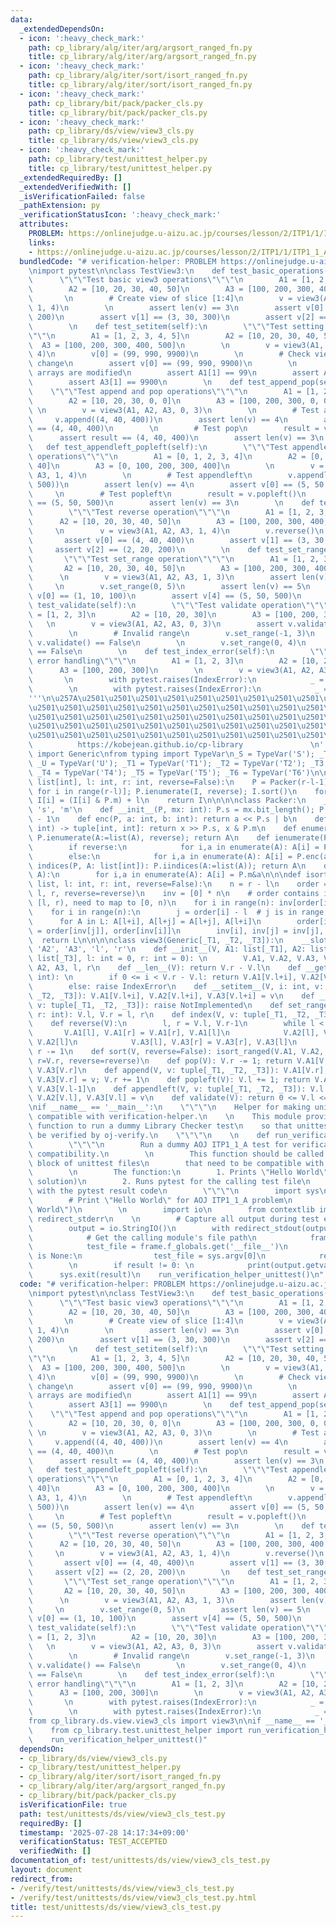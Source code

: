 ```yaml
---
data:
  _extendedDependsOn:
  - icon: ':heavy_check_mark:'
    path: cp_library/alg/iter/arg/argsort_ranged_fn.py
    title: cp_library/alg/iter/arg/argsort_ranged_fn.py
  - icon: ':heavy_check_mark:'
    path: cp_library/alg/iter/sort/isort_ranged_fn.py
    title: cp_library/alg/iter/sort/isort_ranged_fn.py
  - icon: ':heavy_check_mark:'
    path: cp_library/bit/pack/packer_cls.py
    title: cp_library/bit/pack/packer_cls.py
  - icon: ':heavy_check_mark:'
    path: cp_library/ds/view/view3_cls.py
    title: cp_library/ds/view/view3_cls.py
  - icon: ':heavy_check_mark:'
    path: cp_library/test/unittest_helper.py
    title: cp_library/test/unittest_helper.py
  _extendedRequiredBy: []
  _extendedVerifiedWith: []
  _isVerificationFailed: false
  _pathExtension: py
  _verificationStatusIcon: ':heavy_check_mark:'
  attributes:
    PROBLEM: https://onlinejudge.u-aizu.ac.jp/courses/lesson/2/ITP1/1/ITP1_1_A
    links:
    - https://onlinejudge.u-aizu.ac.jp/courses/lesson/2/ITP1/1/ITP1_1_A
  bundledCode: "# verification-helper: PROBLEM https://onlinejudge.u-aizu.ac.jp/courses/lesson/2/ITP1/1/ITP1_1_A\n\
    \nimport pytest\n\nclass TestView3:\n    def test_basic_operations(self):\n  \
    \      \"\"\"Test basic view3 operations\"\"\"\n        A1 = [1, 2, 3, 4, 5]\n\
    \        A2 = [10, 20, 30, 40, 50]\n        A3 = [100, 200, 300, 400, 500]\n \
    \       \n        # Create view of slice [1:4]\n        v = view3(A1, A2, A3,\
    \ 1, 4)\n        \n        assert len(v) == 3\n        assert v[0] == (2, 20,\
    \ 200)\n        assert v[1] == (3, 30, 300)\n        assert v[2] == (4, 40, 400)\n\
    \        \n    def test_setitem(self):\n        \"\"\"Test setting items in view\"\
    \"\"\n        A1 = [1, 2, 3, 4, 5]\n        A2 = [10, 20, 30, 40, 50]\n      \
    \  A3 = [100, 200, 300, 400, 500]\n        \n        v = view3(A1, A2, A3, 1,\
    \ 4)\n        v[0] = (99, 990, 9900)\n        \n        # Check view reflects\
    \ change\n        assert v[0] == (99, 990, 9900)\n        \n        # Check underlying\
    \ arrays are modified\n        assert A1[1] == 99\n        assert A2[1] == 990\n\
    \        assert A3[1] == 9900\n        \n    def test_append_pop(self):\n    \
    \    \"\"\"Test append and pop operations\"\"\"\n        A1 = [1, 2, 3, 0, 0]\n\
    \        A2 = [10, 20, 30, 0, 0]\n        A3 = [100, 200, 300, 0, 0]\n       \
    \ \n        v = view3(A1, A2, A3, 0, 3)\n        \n        # Test append\n   \
    \     v.append((4, 40, 400))\n        assert len(v) == 4\n        assert v[3]\
    \ == (4, 40, 400)\n        \n        # Test pop\n        result = v.pop()\n  \
    \      assert result == (4, 40, 400)\n        assert len(v) == 3\n        \n \
    \   def test_appendleft_popleft(self):\n        \"\"\"Test appendleft and popleft\
    \ operations\"\"\"\n        A1 = [0, 1, 2, 3, 4]\n        A2 = [0, 10, 20, 30,\
    \ 40]\n        A3 = [0, 100, 200, 300, 400]\n        \n        v = view3(A1, A2,\
    \ A3, 1, 4)\n        \n        # Test appendleft\n        v.appendleft((5, 50,\
    \ 500))\n        assert len(v) == 4\n        assert v[0] == (5, 50, 500)\n   \
    \     \n        # Test popleft\n        result = v.popleft()\n        assert result\
    \ == (5, 50, 500)\n        assert len(v) == 3\n        \n    def test_reverse(self):\n\
    \        \"\"\"Test reverse operation\"\"\"\n        A1 = [1, 2, 3, 4, 5]\n  \
    \      A2 = [10, 20, 30, 40, 50]\n        A3 = [100, 200, 300, 400, 500]\n   \
    \     \n        v = view3(A1, A2, A3, 1, 4)\n        v.reverse()\n        \n \
    \       assert v[0] == (4, 40, 400)\n        assert v[1] == (3, 30, 300)\n   \
    \     assert v[2] == (2, 20, 200)\n        \n    def test_set_range(self):\n \
    \       \"\"\"Test set_range operation\"\"\"\n        A1 = [1, 2, 3, 4, 5]\n \
    \       A2 = [10, 20, 30, 40, 50]\n        A3 = [100, 200, 300, 400, 500]\n  \
    \      \n        v = view3(A1, A2, A3, 1, 3)\n        assert len(v) == 2\n   \
    \     \n        v.set_range(0, 5)\n        assert len(v) == 5\n        assert\
    \ v[0] == (1, 10, 100)\n        assert v[4] == (5, 50, 500)\n        \n    def\
    \ test_validate(self):\n        \"\"\"Test validate operation\"\"\"\n        A1\
    \ = [1, 2, 3]\n        A2 = [10, 20, 30]\n        A3 = [100, 200, 300]\n     \
    \   \n        v = view3(A1, A2, A3, 0, 3)\n        assert v.validate() == True\n\
    \        \n        # Invalid range\n        v.set_range(-1, 3)\n        assert\
    \ v.validate() == False\n        \n        v.set_range(0, 4)\n        assert v.validate()\
    \ == False\n        \n    def test_index_error(self):\n        \"\"\"Test index\
    \ error handling\"\"\"\n        A1 = [1, 2, 3]\n        A2 = [10, 20, 30]\n  \
    \      A3 = [100, 200, 300]\n        \n        v = view3(A1, A2, A3, 0, 2)\n \
    \       \n        with pytest.raises(IndexError):\n            _ = v[2]\n    \
    \        \n        with pytest.raises(IndexError):\n            _ = v[-1]\n\n\
    '''\n\u257A\u2501\u2501\u2501\u2501\u2501\u2501\u2501\u2501\u2501\u2501\u2501\u2501\
    \u2501\u2501\u2501\u2501\u2501\u2501\u2501\u2501\u2501\u2501\u2501\u2501\u2501\
    \u2501\u2501\u2501\u2501\u2501\u2501\u2501\u2501\u2501\u2501\u2501\u2501\u2501\
    \u2501\u2501\u2501\u2501\u2501\u2501\u2501\u2501\u2501\u2501\u2501\u2501\u2501\
    \u2501\u2501\u2501\u2501\u2501\u2501\u2501\u2501\u2501\u2501\u2501\u2578\n   \
    \          https://kobejean.github.io/cp-library               \n'''\nfrom typing\
    \ import Generic\nfrom typing import TypeVar\n_S = TypeVar('S'); _T = TypeVar('T');\
    \ _U = TypeVar('U'); _T1 = TypeVar('T1'); _T2 = TypeVar('T2'); _T3 = TypeVar('T3');\
    \ _T4 = TypeVar('T4'); _T5 = TypeVar('T5'); _T6 = TypeVar('T6')\n\n\n\n\ndef argsort_ranged(A:\
    \ list[int], l: int, r: int, reverse=False):\n    P = Packer(r-l-1); I = [A[l+i]\
    \ for i in range(r-l)]; P.ienumerate(I, reverse); I.sort()\n    for i in range(r-l):\
    \ I[i] = (I[i] & P.m) + l\n    return I\n\n\n\nclass Packer:\n    __slots__ =\
    \ 's', 'm'\n    def __init__(P, mx: int): P.s = mx.bit_length(); P.m = (1 << P.s)\
    \ - 1\n    def enc(P, a: int, b: int): return a << P.s | b\n    def dec(P, x:\
    \ int) -> tuple[int, int]: return x >> P.s, x & P.m\n    def enumerate(P, A, reverse=False):\
    \ P.ienumerate(A:=list(A), reverse); return A\n    def ienumerate(P, A, reverse=False):\n\
    \        if reverse:\n            for i,a in enumerate(A): A[i] = P.enc(-a, i)\n\
    \        else:\n            for i,a in enumerate(A): A[i] = P.enc(a, i)\n    def\
    \ indices(P, A: list[int]): P.iindices(A:=list(A)); return A\n    def iindices(P,\
    \ A):\n        for i,a in enumerate(A): A[i] = P.m&a\n\n\ndef isort_ranged(*L:\
    \ list, l: int, r: int, reverse=False):\n    n = r - l\n    order = argsort_ranged(L[0],\
    \ l, r, reverse=reverse)\n    inv = [0] * n\n    # order contains indices in range\
    \ [l, r), need to map to [0, n)\n    for i in range(n): inv[order[i]-l] = i\n\
    \    for i in range(n):\n        j = order[i] - l  # j is in range [0, n)\n  \
    \      for A in L: A[l+i], A[l+j] = A[l+j], A[l+i]\n        order[inv[i]], order[inv[j]]\
    \ = order[inv[j]], order[inv[i]]\n        inv[i], inv[j] = inv[j], inv[i]\n  \
    \  return L\n\n\n\nclass view3(Generic[_T1, _T2, _T3]):\n    __slots__ = 'A1',\
    \ 'A2', 'A3', 'l', 'r'\n    def __init__(V, A1: list[_T1], A2: list[_T2], A3:\
    \ list[_T3], l: int = 0, r: int = 0): \n        V.A1, V.A2, V.A3, V.l, V.r = A1,\
    \ A2, A3, l, r\n    def __len__(V): return V.r - V.l\n    def __getitem__(V, i:\
    \ int): \n        if 0 <= i < V.r - V.l: return V.A1[V.l+i], V.A2[V.l+i], V.A3[V.l+i]\n\
    \        else: raise IndexError\n    def __setitem__(V, i: int, v: tuple[_T1,\
    \ _T2, _T3]): V.A1[V.l+i], V.A2[V.l+i], V.A3[V.l+i] = v\n    def __contains__(V,\
    \ v: tuple[_T1, _T2, _T3]): raise NotImplemented\n    def set_range(V, l: int,\
    \ r: int): V.l, V.r = l, r\n    def index(V, v: tuple[_T1, _T2, _T3]): raise NotImplemented\n\
    \    def reverse(V):\n        l, r = V.l, V.r-1\n        while l < r: \n     \
    \       V.A1[l], V.A1[r] = V.A1[r], V.A1[l]\n            V.A2[l], V.A2[r] = V.A2[r],\
    \ V.A2[l]\n            V.A3[l], V.A3[r] = V.A3[r], V.A3[l]\n            l += 1;\
    \ r -= 1\n    def sort(V, reverse=False): isort_ranged(V.A1, V.A2, V.A3, l=V.l,\
    \ r=V.r, reverse=reverse)\n    def pop(V): V.r -= 1; return V.A1[V.r], V.A2[V.r],\
    \ V.A3[V.r]\n    def append(V, v: tuple[_T1, _T2, _T3]): V.A1[V.r], V.A2[V.r],\
    \ V.A3[V.r] = v; V.r += 1\n    def popleft(V): V.l += 1; return V.A1[V.l-1], V.A2[V.l-1],\
    \ V.A3[V.l-1]\n    def appendleft(V, v: tuple[_T1, _T2, _T3]): V.l -= 1; V.A1[V.l],\
    \ V.A2[V.l], V.A3[V.l] = v\n    def validate(V): return 0 <= V.l <= V.r <= len(V.A1)\n\
    \nif __name__ == '__main__':\n    \"\"\"\n    Helper for making unittest files\
    \ compatible with verification-helper.\n    \n    This module provides a helper\
    \ function to run a dummy Library Checker test\n    so that unittest files can\
    \ be verified by oj-verify.\n    \"\"\"\n    \n    def run_verification_helper_unittest():\n\
    \        \"\"\"\n        Run a dummy AOJ ITP1_1_A test for verification-helper\
    \ compatibility.\n        \n        This function should be called in the __main__\
    \ block of unittest files\n        that need to be compatible with verification-helper.\n\
    \        \n        The function:\n        1. Prints \"Hello World\" (AOJ ITP1_1_A\
    \ solution)\n        2. Runs pytest for the calling test file\n        3. Exits\
    \ with the pytest result code\n        \"\"\"\n        import sys\n        \n\
    \        # Print \"Hello World\" for AOJ ITP1_1_A problem\n        print(\"Hello\
    \ World\")\n        \n        import io\n        from contextlib import redirect_stdout,\
    \ redirect_stderr\n    \n        # Capture all output during test execution\n\
    \        output = io.StringIO()\n        with redirect_stdout(output), redirect_stderr(output):\n\
    \            # Get the calling module's file path\n            frame = sys._getframe(1)\n\
    \            test_file = frame.f_globals.get('__file__')\n            if test_file\
    \ is None:\n                test_file = sys.argv[0]\n            result = pytest.main([test_file])\n\
    \        \n        if result != 0: \n            print(output.getvalue())\n  \
    \      sys.exit(result)\n    run_verification_helper_unittest()\n"
  code: "# verification-helper: PROBLEM https://onlinejudge.u-aizu.ac.jp/courses/lesson/2/ITP1/1/ITP1_1_A\n\
    \nimport pytest\n\nclass TestView3:\n    def test_basic_operations(self):\n  \
    \      \"\"\"Test basic view3 operations\"\"\"\n        A1 = [1, 2, 3, 4, 5]\n\
    \        A2 = [10, 20, 30, 40, 50]\n        A3 = [100, 200, 300, 400, 500]\n \
    \       \n        # Create view of slice [1:4]\n        v = view3(A1, A2, A3,\
    \ 1, 4)\n        \n        assert len(v) == 3\n        assert v[0] == (2, 20,\
    \ 200)\n        assert v[1] == (3, 30, 300)\n        assert v[2] == (4, 40, 400)\n\
    \        \n    def test_setitem(self):\n        \"\"\"Test setting items in view\"\
    \"\"\n        A1 = [1, 2, 3, 4, 5]\n        A2 = [10, 20, 30, 40, 50]\n      \
    \  A3 = [100, 200, 300, 400, 500]\n        \n        v = view3(A1, A2, A3, 1,\
    \ 4)\n        v[0] = (99, 990, 9900)\n        \n        # Check view reflects\
    \ change\n        assert v[0] == (99, 990, 9900)\n        \n        # Check underlying\
    \ arrays are modified\n        assert A1[1] == 99\n        assert A2[1] == 990\n\
    \        assert A3[1] == 9900\n        \n    def test_append_pop(self):\n    \
    \    \"\"\"Test append and pop operations\"\"\"\n        A1 = [1, 2, 3, 0, 0]\n\
    \        A2 = [10, 20, 30, 0, 0]\n        A3 = [100, 200, 300, 0, 0]\n       \
    \ \n        v = view3(A1, A2, A3, 0, 3)\n        \n        # Test append\n   \
    \     v.append((4, 40, 400))\n        assert len(v) == 4\n        assert v[3]\
    \ == (4, 40, 400)\n        \n        # Test pop\n        result = v.pop()\n  \
    \      assert result == (4, 40, 400)\n        assert len(v) == 3\n        \n \
    \   def test_appendleft_popleft(self):\n        \"\"\"Test appendleft and popleft\
    \ operations\"\"\"\n        A1 = [0, 1, 2, 3, 4]\n        A2 = [0, 10, 20, 30,\
    \ 40]\n        A3 = [0, 100, 200, 300, 400]\n        \n        v = view3(A1, A2,\
    \ A3, 1, 4)\n        \n        # Test appendleft\n        v.appendleft((5, 50,\
    \ 500))\n        assert len(v) == 4\n        assert v[0] == (5, 50, 500)\n   \
    \     \n        # Test popleft\n        result = v.popleft()\n        assert result\
    \ == (5, 50, 500)\n        assert len(v) == 3\n        \n    def test_reverse(self):\n\
    \        \"\"\"Test reverse operation\"\"\"\n        A1 = [1, 2, 3, 4, 5]\n  \
    \      A2 = [10, 20, 30, 40, 50]\n        A3 = [100, 200, 300, 400, 500]\n   \
    \     \n        v = view3(A1, A2, A3, 1, 4)\n        v.reverse()\n        \n \
    \       assert v[0] == (4, 40, 400)\n        assert v[1] == (3, 30, 300)\n   \
    \     assert v[2] == (2, 20, 200)\n        \n    def test_set_range(self):\n \
    \       \"\"\"Test set_range operation\"\"\"\n        A1 = [1, 2, 3, 4, 5]\n \
    \       A2 = [10, 20, 30, 40, 50]\n        A3 = [100, 200, 300, 400, 500]\n  \
    \      \n        v = view3(A1, A2, A3, 1, 3)\n        assert len(v) == 2\n   \
    \     \n        v.set_range(0, 5)\n        assert len(v) == 5\n        assert\
    \ v[0] == (1, 10, 100)\n        assert v[4] == (5, 50, 500)\n        \n    def\
    \ test_validate(self):\n        \"\"\"Test validate operation\"\"\"\n        A1\
    \ = [1, 2, 3]\n        A2 = [10, 20, 30]\n        A3 = [100, 200, 300]\n     \
    \   \n        v = view3(A1, A2, A3, 0, 3)\n        assert v.validate() == True\n\
    \        \n        # Invalid range\n        v.set_range(-1, 3)\n        assert\
    \ v.validate() == False\n        \n        v.set_range(0, 4)\n        assert v.validate()\
    \ == False\n        \n    def test_index_error(self):\n        \"\"\"Test index\
    \ error handling\"\"\"\n        A1 = [1, 2, 3]\n        A2 = [10, 20, 30]\n  \
    \      A3 = [100, 200, 300]\n        \n        v = view3(A1, A2, A3, 0, 2)\n \
    \       \n        with pytest.raises(IndexError):\n            _ = v[2]\n    \
    \        \n        with pytest.raises(IndexError):\n            _ = v[-1]\n\n\
    from cp_library.ds.view.view3_cls import view3\n\nif __name__ == '__main__':\n\
    \    from cp_library.test.unittest_helper import run_verification_helper_unittest\n\
    \    run_verification_helper_unittest()"
  dependsOn:
  - cp_library/ds/view/view3_cls.py
  - cp_library/test/unittest_helper.py
  - cp_library/alg/iter/sort/isort_ranged_fn.py
  - cp_library/alg/iter/arg/argsort_ranged_fn.py
  - cp_library/bit/pack/packer_cls.py
  isVerificationFile: true
  path: test/unittests/ds/view/view3_cls_test.py
  requiredBy: []
  timestamp: '2025-07-28 14:17:34+09:00'
  verificationStatus: TEST_ACCEPTED
  verifiedWith: []
documentation_of: test/unittests/ds/view/view3_cls_test.py
layout: document
redirect_from:
- /verify/test/unittests/ds/view/view3_cls_test.py
- /verify/test/unittests/ds/view/view3_cls_test.py.html
title: test/unittests/ds/view/view3_cls_test.py
---
```

